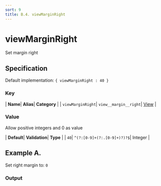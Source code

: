 ```yaml
---
sort: 9
title: B.4. viewMarginRight
---
```

# viewMarginRight

Set margin right


## Specification

Default implementation: ```{ viewMarginRight : 40 }```

### Key

| **Name**| **Alias**| **Category** |
| ```viewMarginRight```| ```view__margin__right```| [View](../options/#view) |

### Value

Allow positive integers and 0 as value

| **Default**| **Validation**| **Type** |
| ```40```| ```^(?:[0-9]+(?:.[0-9]+)?)?$```| Integer |



## Example A.

Set right margin to: ```0```

### Output

  <div id="a">
      <script> 
          d3.statosio( 
    file, 
    "name", 
    [ "mobile" ], 
    { "viewMarginRight" : 0, "view__dom_id" : "a" }
)

      </script>
  </div>

Open output in a [blank window](../sources/viewMarginRight--example-a.html){:target="_self"}. 
Download examples [as zip](../sources/viewMarginRight.zip){:target="_blank"}. 

### Parameters

This dataset shows the mobile google pagerank performance score for a certain website.

| | **Value** | **Type** |
|------:|:------|:------|
| **Source** | ["https://docs.statosio.com/data/performance.json"](https://docs.statosio.com/data/performance.json) |  |
| **X** | ```"name"``` | String |
| **Y** | ```[ "mobile" ]``` | Array |
| **Options** | ```{ "viewMarginRight" : 0 }``` | Object |


### Javascript

* Invoke Function

```javascript
d3.statosio( 
    file, 
    "name", 
    [ "mobile" ], 
    { "viewMarginRight" : 0 }
)
```

* HTML Implementation

```html
<!DOCTYPE html>
<head>
    <title>docs.statosio - viewMarginRight</title>
    <meta content="text/html;charset=utf-8" http-equiv="Content-Type">
    <meta content="utf-8" http-equiv="encoding">
    <script src="https://cdnjs.cloudflare.com/ajax/libs/d3/6.2.0/d3.js"></script>
    <script src="https://cdnjs.cloudflare.com/ajax/libs/statosio/0.9/statosio.js"></script>
</head>
<body>
    <script>
        d3.json( "https://docs.statosio.com/data/performance.json" )
            .then( ( file ) => {
                d3.statosio( 
                    file, 
                    "name", 
                    [ "mobile" ], 
                    { "viewMarginRight" : 0 }
                )
            } )
    </script>
</body>
```
### Ruby

* Gem Install

```bash
gem install statosio
gem install prawn
gem install prawn-svg
gem install open-uri
```

* Implementation

```ruby
require "statosio"

require "open-uri"
require "prawn"
require "prawn-svg"

url = "https://docs.statosio.com/data/performance.json"
file = OpenURI::open_uri( url ).read
dataset = JSON.parse( file )

statosio = Statosio::Generate.new
chart = statosio.svg(
    dataset: dataset,
    x: "name", 
    y: [ "mobile" ],
    options: {"viewMarginRight"=>0}
    
)

Prawn::Document.generate( "statosio.pdf" ) do | pdf |
  pdf.svg( chart, width: 500 )
end
```
## Example B.

Set right margin to: ```200```

### Output

  <div id="b">
      <script> 
          d3.statosio( 
    file, 
    "name", 
    [ "mobile" ], 
    { "viewMarginRight" : 200, "view__dom_id" : "b" }
)

      </script>
  </div>

Open output in a [blank window](../sources/viewMarginRight--example-b.html){:target="_self"}. 
Download examples [as zip](../sources/viewMarginRight.zip){:target="_blank"}. 

### Parameters

This dataset shows the mobile google pagerank performance score for a certain website.

| | **Value** | **Type** |
|------:|:------|:------|
| **Source** | ["https://docs.statosio.com/data/performance.json"](https://docs.statosio.com/data/performance.json) |  |
| **X** | ```"name"``` | String |
| **Y** | ```[ "mobile" ]``` | Array |
| **Options** | ```{ "viewMarginRight" : 200 }``` | Object |


### Javascript

* Invoke Function

```javascript
d3.statosio( 
    file, 
    "name", 
    [ "mobile" ], 
    { "viewMarginRight" : 200 }
)
```

* HTML Implementation

```html
<!DOCTYPE html>
<head>
    <title>docs.statosio - viewMarginRight</title>
    <meta content="text/html;charset=utf-8" http-equiv="Content-Type">
    <meta content="utf-8" http-equiv="encoding">
    <script src="https://cdnjs.cloudflare.com/ajax/libs/d3/6.2.0/d3.js"></script>
    <script src="https://cdnjs.cloudflare.com/ajax/libs/statosio/0.9/statosio.js"></script>
</head>
<body>
    <script>
        d3.json( "https://docs.statosio.com/data/performance.json" )
            .then( ( file ) => {
                d3.statosio( 
                    file, 
                    "name", 
                    [ "mobile" ], 
                    { "viewMarginRight" : 200 }
                )
            } )
    </script>
</body>
```
### Ruby

* Gem Install

```bash
gem install statosio
gem install prawn
gem install prawn-svg
gem install open-uri
```

* Implementation

```ruby
require "statosio"

require "open-uri"
require "prawn"
require "prawn-svg"

url = "https://docs.statosio.com/data/performance.json"
file = OpenURI::open_uri( url ).read
dataset = JSON.parse( file )

statosio = Statosio::Generate.new
chart = statosio.svg(
    dataset: dataset,
    x: "name", 
    y: [ "mobile" ],
    options: {"viewMarginRight"=>200}
    
)

Prawn::Document.generate( "statosio.pdf" ) do | pdf |
  pdf.svg( chart, width: 500 )
end
```
